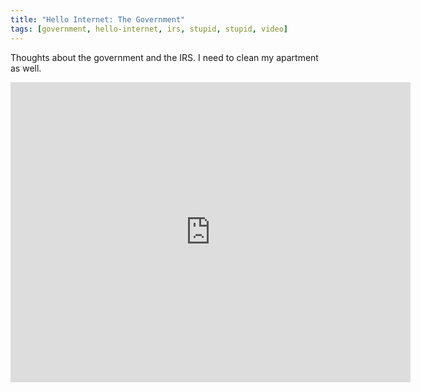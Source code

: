 ```yaml
---
title: "Hello Internet: The Government"
tags: [government, hello-internet, irs, stupid, stupid, video]
---
```


Thoughts about the government and the IRS. I need to clean my apartment as well.

<div class="video vimeo"><iframe src="http://player.vimeo.com/video/14962839?title=0&amp;byline=0&amp;portrait=0&amp;color=f05b35" width="640" height="480" frameborder="0"></iframe></div>

